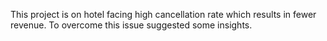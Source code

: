 This project is on hotel facing high cancellation rate which results in fewer revenue. To overcome this issue suggested some insights.
